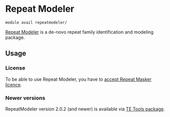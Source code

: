 # Repeat Modeler 

    module avail repeatmodeler/

[Repeat Modeler](https://www.repeatmasker.org/RepeatModeler/) is a de-novo repeat family identification and modeling package. 

## Usage

### License

To be able to use Repeat Modeler, you have to [accept Repeat Masker licence](https://perun.metacentrum.cz/meta/registrar/?locale=en&vo=meta&group=lic_repeatmasker).

### Newer versions

RepeatModeler version 2.0.2 (and newer) is available via [TE Tools package](../../software/sw-list/tetools).
